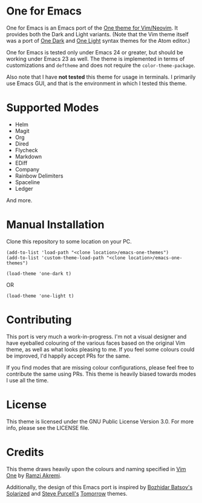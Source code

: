 # One for Emacs

One for Emacs is an Emacs port of the [One theme for
Vim/Neovim](https://github.com/rakr/vim-one/). It provides both the
Dark and Light variants. (Note that the Vim theme itself was a port of
[One Dark](https://atom.io/themes/one-dark-syntax) and [One
Light](https://atom.io/themes/one-light-syntax) syntax themes for the
Atom editor.)

One for Emacs is tested only under Emacs 24 or greater, but should be
working under Emacs 23 as well. The theme is implemented in terms of
customizations and `deftheme` and does not require the
`color-theme-package`.

Also note that I have **not tested** this theme for usage in terminals. I
primarily use Emacs GUI, and that is the environment in which I tested
this theme.

# Supported Modes

- Helm
- Magit
- Org
- Dired
- Flycheck
- Markdown
- EDiff
- Company
- Rainbow Delimiters
- Spaceline
- Ledger

And more.

# Manual Installation

Clone this repository to some location on your PC.

```
(add-to-list 'load-path "<clone location>/emacs-one-themes")
(add-to-list 'custom-theme-load-path "<clone location>/emacs-one-themes")
```

```
(load-theme 'one-dark t)
```
OR
```
(load-theme 'one-light t)
```

# Contributing

This port is very much a work-in-progress. I'm not a visual designer
and have eyeballed colouring of the various faces based on the
original Vim theme, as well as what looks pleasing to me. If you feel
some colours could be improved, I'd happily accept PRs for the same.

If you find modes that are missing colour configurations, please feel
free to contribute the same using PRs. This theme is heavily biased
towards modes I use all the time.

# License

This theme is licensed under the GNU Public License Version 3.0. For
more info, please see the LICENSE file.

# Credits

This theme draws heavily upon the colours and naming specified in [Vim
One](https://github.com/rakr/vim-one/) by [Ramzi
Akremi](https://github.com/rakr/).

Additionally, the design of this Emacs port is inspired by [Bozhidar
Batsov's](https://github.com/bbatsov)
[Solarized](https://github.com/bbatsov/solarized-emacs) and [Steve
Purcell's](https://github.com/purcell/color-theme-sanityinc-tomorrow)
[Tomorrow](https://github.com/purcell/color-theme-sanityinc-tomorrow)
themes.
